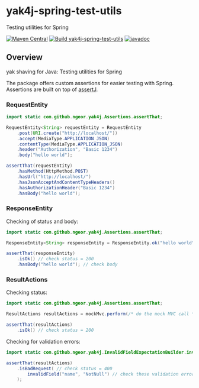 # yak4j-spring-test-utils

Testing utilities for Spring

[![Maven Central](https://img.shields.io/maven-central/v/com.github.ngeor/yak4j-spring-test-utils.svg?label=Maven%20Central)](https://central.sonatype.com/artifact/com.github.ngeor/yak4j-spring-test-utils/overview)
[![Build yak4j-spring-test-utils](https://github.com/ngeor/kamino/actions/workflows/build-libs-yak4j-spring-test-utils.yml/badge.svg)](https://github.com/ngeor/kamino/actions/workflows/build-libs-yak4j-spring-test-utils.yml)
[![javadoc](https://javadoc.io/badge2/com.github.ngeor/yak4j-spring-test-utils/javadoc.svg)](https://javadoc.io/doc/com.github.ngeor/yak4j-spring-test-utils)

## Overview

yak shaving for Java: Testing utilities for Spring

The package offers custom assertions for easier testing with Spring. Assertions
are built on top of [assertJ](https://joel-costigliola.github.io/assertj/).

### RequestEntity

```java
import static com.github.ngeor.yak4j.Assertions.assertThat;

RequestEntity<String> requestEntity = RequestEntity
    .post(URI.create("http://localhost/"))
    .accept(MediaType.APPLICATION_JSON)
    .contentType(MediaType.APPLICATION_JSON)
    .header("Authorization", "Basic 1234")
    .body("hello world");

assertThat(requestEntity)
    .hasMethod(HttpMethod.POST)
    .hasUrl("http://localhost/")
    .hasJsonAcceptAndContentTypeHeaders()
    .hasAuthorizationHeader("Basic 1234")
    .hasBody("hello world");
```

### ResponseEntity

Checking of status and body:

```java
import static com.github.ngeor.yak4j.Assertions.assertThat;

ResponseEntity<String> responseEntity = ResponseEntity.ok("hello world");

assertThat(responseEntity)
    .isOk() // check status = 200
    .hasBody("hello world"); // check body
```

### ResultActions

Checking status:

```java
import static com.github.ngeor.yak4j.Assertions.assertThat;

ResultActions resultActions = mockMvc.perform(/* do the mock MVC call */);

assertThat(resultActions)
    .isOk() // check status = 200
```

Checking for validation errors:

```java
import static com.github.ngeor.yak4j.InvalidFieldExpectationBuilder.invalidField;

assertThat(resultActions)
    .isBadRequest( // check status = 400
        invalidField("name", "NotNull") // check these validation errors
    );
```
